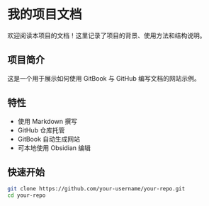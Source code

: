 # 我的项目文档

欢迎阅读本项目的文档！这里记录了项目的背景、使用方法和结构说明。

## 项目简介

这是一个用于展示如何使用 GitBook 与 GitHub 编写文档的网站示例。

## 特性

- 使用 Markdown 撰写
- GitHub 仓库托管
- GitBook 自动生成网站
- 可本地使用 Obsidian 编辑

## 快速开始

```bash
git clone https://github.com/your-username/your-repo.git
cd your-repo
